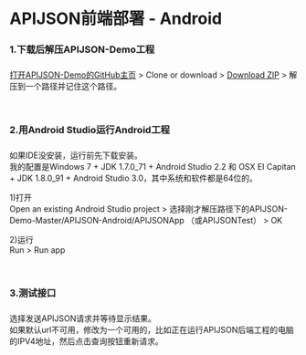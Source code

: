 # APIJSON前端部署 - Android 

### 1.下载后解压APIJSON-Demo工程<h3/>

[打开APIJSON-Demo的GitHub主页](https://github.com/APIJSON/APIJSON-Demo) &gt; Clone or download &gt; [Download ZIP](https://github.com/APIJSON/APIJSON-Demo/archive/master.zip) &gt; 解压到一个路径并记住这个路径。

<br />

### 2.用Android Studio运行Android工程<h3/>

如果IDE没安装，运行前先下载安装。<br />
我的配置是Windows 7 + JDK 1.7.0_71 + Android Studio 2.2 和 OSX EI Capitan + JDK 1.8.0_91 + Android Studio 3.0，其中系统和软件都是64位的。

1)打开<br />
Open an existing Android Studio project > 选择刚才解压路径下的APIJSON-Demo-Master/APIJSON-Android/APIJSONApp （或APIJSONTest） > OK

2)运行<br />
Run > Run app

<br />

### 3.测试接口<h3/>

选择发送APIJSON请求并等待显示结果。<br />
如果默认url不可用，修改为一个可用的，比如正在运行APIJSON后端工程的电脑的IPV4地址，然后点击查询按钮重新请求。

<br />
